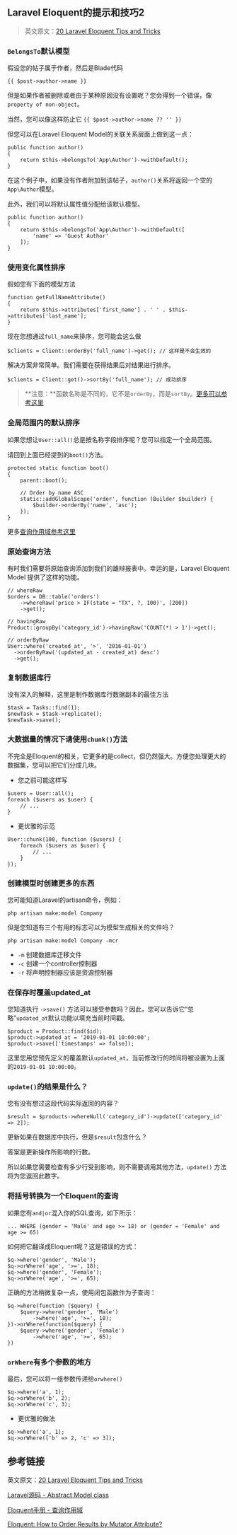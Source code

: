 ## Laravel Eloquent的提示和技巧2

> 英文原文：[20 Laravel Eloquent Tips and Tricks](https://laravel-news.com/eloquent-tips-tricks) 



### `BelongsTo`默认模型


假设您的帖子属于作者，然后是Blade代码

```
{{ $post->author->name }}
```

但是如果作者被删除或者由于某种原因没有设置呢？您会得到一个错误，像`property of non-object`。

当然，您可以像这样防止它 `{{ $post->author->name ?? '' }}`

但您可以在Laravel Eloquent Model的关联关系层面上做到这一点：

```
public function author()
{
    return $this->belongsTo('App\Author')->withDefault();
}
```

在这个例子中，如果没有作者附加到该帖子，`author()`关系将返回一个空的`App\Author`模型。

此外，我们可以将默认属性值分配给该默认模型。

```
public function author()
{
    return $this->belongsTo('App\Author')->withDefault([
        'name' => 'Guest Author'
    ]);
}
```


### 使用变化属性排序

假如您有下面的模型方法
```
function getFullNameAttribute()
{
    return $this->attributes['first_name'] . ' ' . $this->attributes['last_name'];
}
```

现在您想通过`full_name`来排序，您可能会这么做
```
$clients = Client::orderBy('full_name')->get(); // 这样是不会生效的
```

解决方案非常简单。我们需要在获得结果后对结果进行排序。
```
$clients = Client::get()->sortBy('full_name'); // 成功排序
```

> **注意：**函数名称是不同的，它不是`orderBy`，而是`sortBy`。[更多可以参考这里](http://laraveldaily.com/eloquent-order-results-mutator-attribute/)


### 全局范围内的默认排序

如果您想让`User::all()`总是按名称字段排序呢？您可以指定一个全局范围。

请回到上面已经提到的`boot()`方法。

```
protected static function boot()
{
    parent::boot();

    // Order by name ASC
    static::addGlobalScope('order', function (Builder $builder) {
        $builder->orderBy('name', 'asc');
    });
}
```
更多[查询作用域参考这里](https://laravel-china.org/docs/laravel/5.6/eloquent#query-scopes)


### 原始查询方法

有时我们需要将原始查询添加到我们的雄辩报表中。幸运的是，Laravel Eloquent Model 提供了这样的功能。

```
// whereRaw
$orders = DB::table('orders')
    ->whereRaw('price > IF(state = "TX", ?, 100)', [200])
    ->get();

// havingRaw
Product::groupBy('category_id')->havingRaw('COUNT(*) > 1')->get();

// orderByRaw
User::where('created_at', '>', '2016-01-01')
  ->orderByRaw('(updated_at - created_at) desc')
  ->get();
```


### 复制数据库行

没有深入的解释，这里是制作数据库行数据副本的最佳方法

```
$task = Tasks::find(1);
$newTask = $task->replicate();
$newTask->save();
```


### 大数据量的情况下请使用`chunk()`方法

不完全是Eloquent的相关，它更多的是collect，但仍然强大。方便您处理更大的数据集，您可以把它们分成几块。

- 您之前可能这样写
```
$users = User::all();
foreach ($users as $user) {
    // ...
}
```


- 更优雅的示范
```
User::chunk(100, function ($users) {
    foreach ($users as $user) {
        // ...
    }
});
```

### 创建模型时创建更多的东西

您可能知道Laravel的artisan命令，例如：
```
php artisan make:model Company
```

但是您知道有三个有用的标志可以为模型生成相关的文件吗？

```
php artisan make:model Company -mcr
```

- `-m` 创建数据库迁移文件
- `-c` 创建一个controller控制器
- `-r` 将声明控制器应该是资源控制器

### 在保存时覆盖updated_at

您知道执行 `->save()` 方法可以接受参数吗？因此，您可以告诉它“忽略”`updated_at`默认功能以填充当前时间戳。

```
$product = Product::find($id);
$product->updated_at = '2019-01-01 10:00:00';
$product->save(['timestamps' => false]);
```

这里您用您预先定义的覆盖默认`updated_at`，当前修改行的时间将被设置为上面的`2019-01-01 10:00:00`。


### `update()`的结果是什么？

您有没有想过这段代码实际返回的内容？

```
$result = $products->whereNull('category_id')->update(['category_id' => 2]);
```

更新如果在数据库中执行，但是`$result`包含什么？

答案是更新操作所影响的行数。

所以如果您需要检查有多少行受到影响，则不需要调用其他方法，`update()` 方法将为您返回此数字。

### 将括号转换为一个Eloquent的查询

如果您有`and|or`混入你的SQL查询，如下所示：

```
... WHERE (gender = 'Male' and age >= 18) or (gender = 'Female' and age >= 65)
```

如何把它翻译成Eloquent呢？这是错误的方式：

```
$q->where('gender', 'Male');
$q->orWhere('age', '>=', 18);
$q->where('gender', 'Female');
$q->orWhere('age', '>=', 65);
```

正确的方法稍微复杂一点，使用闭包函数作为子查询：

```
$q->where(function ($query) {
    $query->where('gender', 'Male')
        ->where('age', '>=', 18);
})->orWhere(function($query) {
    $query->where('gender', 'Female')
        ->where('age', '>=', 65); 
})
```

### `orWhere`有多个参数的地方

最后，您可以将一组参数传递给`orwhere()`

```
$q->where('a', 1);
$q->orWhere('b', 2);
$q->orWhere('c', 3);
```

- 更优雅的做法
```
$q->where('a', 1);
$q->orWhere(['b' => 2, 'c' => 3]);
```


## 参考链接

英文原文：[20 Laravel Eloquent Tips and Tricks](https://laravel-news.com/eloquent-tips-tricks) 

[Laravel源码 - Abstract Model class](https://github.com/laravel/framework/blob/5.6/src/Illuminate/Database/Eloquent/Model.php)

[Eloquent手册 - 查询作用域](https://laravel-china.org/docs/laravel/5.6/eloquent#query-scopes)

[Eloquent: How to Order Results by Mutator Attribute?](http://laraveldaily.com/eloquent-order-results-mutator-attribute/)